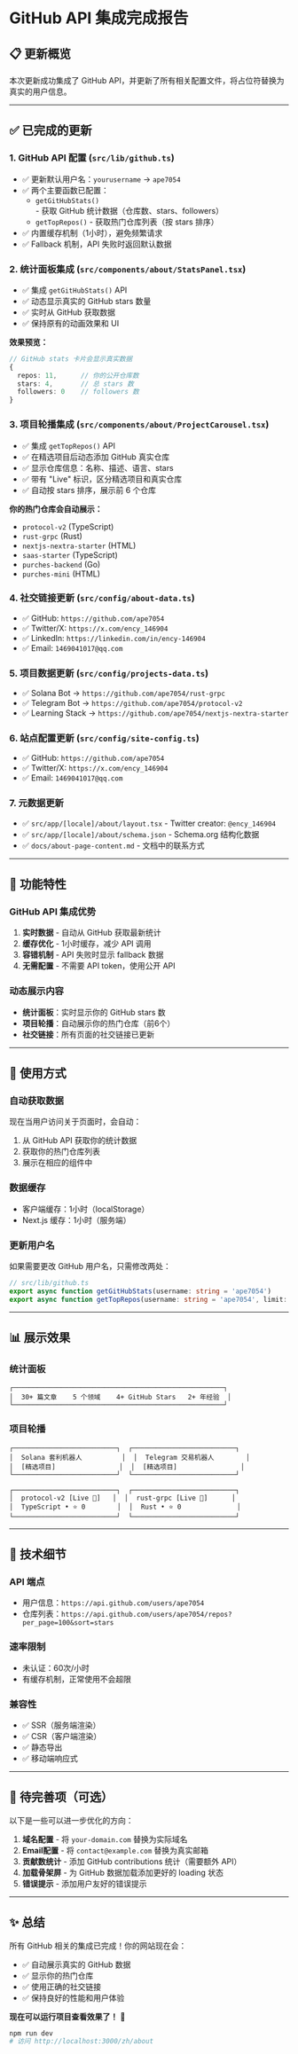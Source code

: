 # GitHub API 集成完成报告

## 📋 更新概览

本次更新成功集成了 GitHub API，并更新了所有相关配置文件，将占位符替换为真实的用户信息。

---

## ✅ 已完成的更新

### 1. **GitHub API 配置** (`src/lib/github.ts`)
- ✅ 更新默认用户名：`yourusername` → `ape7054`
- ✅ 两个主要函数已配置：
  - `getGitHubStats()` - 获取 GitHub 统计数据（仓库数、stars、followers）
  - `getTopRepos()` - 获取热门仓库列表（按 stars 排序）
- ✅ 内置缓存机制（1小时），避免频繁请求
- ✅ Fallback 机制，API 失败时返回默认数据

### 2. **统计面板集成** (`src/components/about/StatsPanel.tsx`)
- ✅ 集成 `getGitHubStats()` API
- ✅ 动态显示真实的 GitHub stars 数量
- ✅ 实时从 GitHub 获取数据
- ✅ 保持原有的动画效果和 UI

**效果预览：**
```typescript
// GitHub stats 卡片会显示真实数据
{
  repos: 11,      // 你的公开仓库数
  stars: 4,       // 总 stars 数
  followers: 0    // followers 数
}
```

### 3. **项目轮播集成** (`src/components/about/ProjectCarousel.tsx`)
- ✅ 集成 `getTopRepos()` API
- ✅ 在精选项目后动态添加 GitHub 真实仓库
- ✅ 显示仓库信息：名称、描述、语言、stars
- ✅ 带有 "Live" 标识，区分精选项目和真实仓库
- ✅ 自动按 stars 排序，展示前 6 个仓库

**你的热门仓库会自动展示：**
- `protocol-v2` (TypeScript)
- `rust-grpc` (Rust)
- `nextjs-nextra-starter` (HTML)
- `saas-starter` (TypeScript)
- `purches-backend` (Go)
- `purches-mini` (HTML)

### 4. **社交链接更新** (`src/config/about-data.ts`)
- ✅ GitHub: `https://github.com/ape7054`
- ✅ Twitter/X: `https://x.com/ency_146904`
- ✅ LinkedIn: `https://linkedin.com/in/ency-146904`
- ✅ Email: `1469041017@qq.com`

### 5. **项目数据更新** (`src/config/projects-data.ts`)
- ✅ Solana Bot → `https://github.com/ape7054/rust-grpc`
- ✅ Telegram Bot → `https://github.com/ape7054/protocol-v2`
- ✅ Learning Stack → `https://github.com/ape7054/nextjs-nextra-starter`

### 6. **站点配置更新** (`src/config/site-config.ts`)
- ✅ GitHub: `https://github.com/ape7054`
- ✅ Twitter/X: `https://x.com/ency_146904`
- ✅ Email: `1469041017@qq.com`

### 7. **元数据更新**
- ✅ `src/app/[locale]/about/layout.tsx` - Twitter creator: `@ency_146904`
- ✅ `src/app/[locale]/about/schema.json` - Schema.org 结构化数据
- ✅ `docs/about-page-content.md` - 文档中的联系方式

---

## 🎯 功能特性

### GitHub API 集成优势
1. **实时数据** - 自动从 GitHub 获取最新统计
2. **缓存优化** - 1小时缓存，减少 API 调用
3. **容错机制** - API 失败时显示 fallback 数据
4. **无需配置** - 不需要 API token，使用公开 API

### 动态展示内容
- **统计面板**：实时显示你的 GitHub stars 数
- **项目轮播**：自动展示你的热门仓库（前6个）
- **社交链接**：所有页面的社交链接已更新

---

## 🚀 使用方式

### 自动获取数据
现在当用户访问关于页面时，会自动：
1. 从 GitHub API 获取你的统计数据
2. 获取你的热门仓库列表
3. 展示在相应的组件中

### 数据缓存
- 客户端缓存：1小时（localStorage）
- Next.js 缓存：1小时（服务端）

### 更新用户名
如果需要更改 GitHub 用户名，只需修改两处：
```typescript
// src/lib/github.ts
export async function getGitHubStats(username: string = 'ape7054')
export async function getTopRepos(username: string = 'ape7054', limit: number = 6)
```

---

## 📊 展示效果

### 统计面板
```
┌─────────────────────────────────────────────────────┐
│  30+ 篇文章    5 个领域    4+ GitHub Stars   2+ 年经验  │
└─────────────────────────────────────────────────────┘
```

### 项目轮播
```
┌──────────────────────────┐  ┌──────────────────────────┐
│  Solana 套利机器人          │  │  Telegram 交易机器人        │
│  [精选项目]                │  │  [精选项目]                │
└──────────────────────────┘  └──────────────────────────┘

┌──────────────────────────┐  ┌──────────────────────────┐
│  protocol-v2 [Live 🔴]   │  │  rust-grpc [Live 🔴]      │
│  TypeScript • ⭐ 0        │  │  Rust • ⭐ 0              │
└──────────────────────────┘  └──────────────────────────┘
```

---

## 🔧 技术细节

### API 端点
- 用户信息：`https://api.github.com/users/ape7054`
- 仓库列表：`https://api.github.com/users/ape7054/repos?per_page=100&sort=stars`

### 速率限制
- 未认证：60次/小时
- 有缓存机制，正常使用不会超限

### 兼容性
- ✅ SSR（服务端渲染）
- ✅ CSR（客户端渲染）
- ✅ 静态导出
- ✅ 移动端响应式

---

## 📝 待完善项（可选）

以下是一些可以进一步优化的方向：

1. **域名配置** - 将 `your-domain.com` 替换为实际域名
2. **Email配置** - 将 `contact@example.com` 替换为真实邮箱
3. **贡献数统计** - 添加 GitHub contributions 统计（需要额外 API）
4. **加载骨架屏** - 为 GitHub 数据加载添加更好的 loading 状态
5. **错误提示** - 添加用户友好的错误提示

---

## ✨ 总结

所有 GitHub 相关的集成已完成！你的网站现在会：
- ✅ 自动展示真实的 GitHub 数据
- ✅ 显示你的热门仓库
- ✅ 使用正确的社交链接
- ✅ 保持良好的性能和用户体验

**现在可以运行项目查看效果了！** 🎉

```bash
npm run dev
# 访问 http://localhost:3000/zh/about
```

